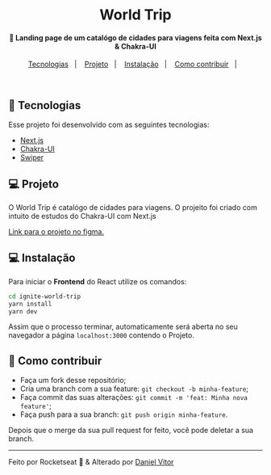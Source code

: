 <h1 align="center">
    World Trip
</h1>

<h4 align="center">
  🚀 Landing page de um catalógo de cidades para viagens feita com Next.js & Chakra-UI
</h4>

<p align="center">
  <a href="#rocket-tecnologias">Tecnologias</a>&nbsp;&nbsp;&nbsp;|&nbsp;&nbsp;&nbsp;
  <a href="#-projeto">Projeto</a>&nbsp;&nbsp;&nbsp;|&nbsp;&nbsp;&nbsp;
  <a href="#-instalação">Instalação</a>&nbsp;&nbsp;&nbsp;|&nbsp;&nbsp;&nbsp;
  <a href="#-como-contribuir">Como contribuir</a>&nbsp;&nbsp;&nbsp;|&nbsp;&nbsp;&nbsp;
</p>

<br>

## :rocket: Tecnologias

Esse projeto foi desenvolvido com as seguintes tecnologias:

- [Next.js](https://nextjs.org/)
- [Chakra-UI](https://chakra-ui.com/)
- [Swiper](https://swiperjs.com/)

## 💻 Projeto

O World Trip é catalógo de cidades para viagens. O projeito foi criado com intuito de estudos do Chakra-UI com Next.js

<a href="https://www.figma.com/file/iXbmIQ9c67hf43mHjmxZos/WorldTrip?node-id=2251%3A115
" target="_blank" >Link para o projeto no figma.</a>

## 💻 Instalação

Para iniciar o **Frontend** do React utilize os comandos:

```bash
cd ignite-world-trip
yarn install
yarn dev
```

Assim que o processo terminar, automaticamente será aberta no seu navegador a página `localhost:3000` contendo o Projeto.

## 🤔 Como contribuir

- Faça um fork desse repositório;
- Cria uma branch com a sua feature: `git checkout -b minha-feature`;
- Faça commit das suas alterações: `git commit -m 'feat: Minha nova feature'`;
- Faça push para a sua branch: `git push origin minha-feature`.

Depois que o merge da sua pull request for feito, você pode deletar a sua branch.

---

Feito por Rocketseat :wave: & Alterado por [Daniel Vitor](https://github.com/danielVFS)
